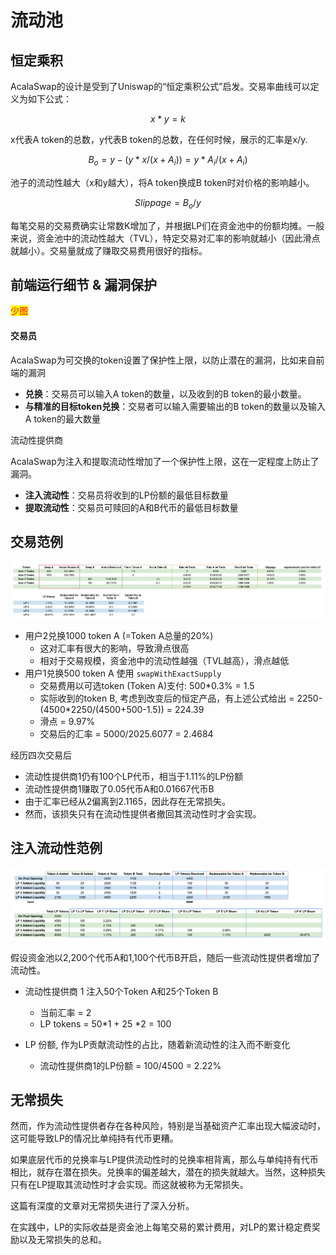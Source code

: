 # 流动池

## 恒定乘积

AcalaSwap的设计是受到了Uniswap的“恒定乘积公式”启发。交易率曲线可以定义为如下公式：

$$
x * y = k
$$

x代表A token的总数，y代表B token的总数，在任何时候，展示的汇率是x/y.

$$
B_o = y-(y*x/(x+A_i))=y*A_i/(x+A_i)
$$

池子的流动性越大（x和y越大），将A token换成B token时对价格的影响越小。

$$
Slippage = B_o/y
$$

每笔交易的交易费确实让常数K增加了，并根据LP们在资金池中的份额均摊。一般来说，资金池中的流动性越大（TVL），特定交易对汇率的影响就越小（因此滑点就越小）。交易量就成了赚取交易费用很好的指标。

## 前端运行细节 & 漏洞保护

<mark style="color:red;">少图</mark>



#### 交易员

AcalaSwap为可交换的token设置了保护性上限，以防止潜在的漏洞，比如来自前端的漏洞

* **兑换**：交易员可以输入A token的数量，以及收到的B token的最小数量。
* **与精准的目标token兑换**：交易者可以输入需要输出的B token的数量以及输入A token的最大数量

流动性提供商

AcalaSwap为注入和提取流动性增加了一个保护性上限，这在一定程度上防止了漏洞。

* **注入流动性**：交易员将收到的LP份额的最低目标数量&#x20;
* **提取流动性**：交易员可赎回的A和B代币的最低目标数量

## 交易范例

![](<../.gitbook/assets/1 (11).png>)

* 用户2兑换1000 token A (=Token A总量的20%)
  * 这对汇率有很大的影响，导致滑点很高
  * 相对于交易规模，资金池中的流动性越强（TVL越高），滑点越低
* 用户1兑换500 token A 使用 `swapWithExactSupply`
  * 交易费用以可选token (Token A)支付: 500\*0.3% = 1.5
  * 实际收到的token B, 考虑到改变后的恒定产品，有上述公式给出 = 2250-(4500\*2250/(4500+500-1.5)) = 224.39
  * 滑点 = 9.97%
  * 交易后的汇率 = 5000/2025.6077 = 2.4684

经历四次交易后

* 流动性提供商1仍有100个LP代币，相当于1.11%的LP份额
* 流动性提供商1赚取了0.05代币A和0.01667代币B&#x20;
* 由于汇率已经从2偏离到2.1165，因此存在无常损失。&#x20;
* 然而，该损失只有在流动性提供者撤回其流动性时才会实现。

## 注入流动性范例

![](../.gitbook/assets/2.png)

假设资金池以2,200个代币A和1,100个代币B开启，随后一些流动性提供者增加了流动性。

* 流动性提供商 1 注入50个Token A和25个Token B
  * 当前汇率 = 2
  * LP tokens = 50\*1 + 25 \*2 = 100
*   LP 份额, 作为LP贡献流动性的占比，随着新流动性的注入而不断变化&#x20;

    * 流动性提供商1的LP份额 = 100/4500 = 2.22%



## 无常损失

然而，作为流动性提供者存在各种风险，特别是当基础资产汇率出现大幅波动时，这可能导致LP的情况比单纯持有代币更糟。&#x20;

如果底层代币的兑换率与LP提供流动性时的兑换率相背离，那么与单纯持有代币相比，就存在潜在损失。兑换率的偏差越大，潜在的损失就越大。当然，这种损失只有在LP提取其流动性时才会实现。而这就被称为无常损失。&#x20;

这篇有深度的文章对无常损失进行了深入分析。&#x20;

在实践中，LP的实际收益是资金池上每笔交易的累计费用，对LP的累计稳定费奖励以及无常损失的总和。
